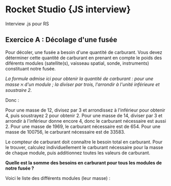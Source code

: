 # Rocket Studio {JS interview}
Interview .js pour RS


## Exercice A : Décolage d'une fusée

Pour décoler, une fusée a besoin d'une quantité de carburant. 
Vous devez déterminer cette quantité de carburant en prenant en compte le poids des diférents modules (satellite(s), vaisseau spatial, sonde, instruments) constituant notre fusée.

*La formule admise ici pour obtenir la quantité de carburant : pour une masse ℵ d'un module ; la diviser par trois, l'arrondir à l'unité inférieure et soustraire 2.*

Donc :

Pour une masse de 12, divisez par 3 et arrondissez à l'inférieur pour obtenir 4, puis soustrayez 2 pour obtenir 2.
Pour une masse de 14, diviser par 3 et arrondir à l'inférieur donne encore 4, donc le carburant nécessaire est aussi 2.
Pour une masse de 1969, le carburant nécessaire est de 654.
Pour une masse de 100756, le carburant nécessaire est de 33583.

Le compteur de carburant doit connaître le besoin total en carburant. Pour le trouver, calculez individuellement le carburant nécessaire pour la masse de chaque module, puis additionnez toutes les valeurs de carburant.

**Quelle est la somme des besoins en carburant pour tous les modules de notre fusée ?**

Voici le liste des différents modules (leur masse) : 
